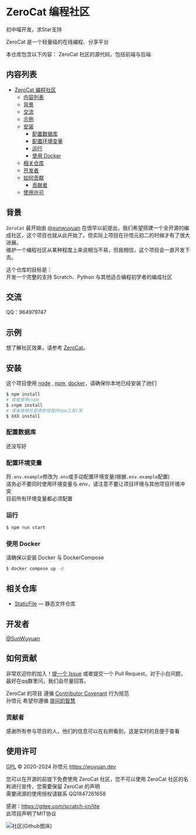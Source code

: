 # ZeroCat 编程社区

初中喵开发，求Star支持


ZeroCat 是一个轻量级的在线编程、分享平台

本仓库包含以下内容：
ZeroCat 社区的源代码，包括前端与后端

## 内容列表

- [ZeroCat 编程社区](#zerocat-编程社区)
  - [内容列表](#内容列表)
  - [背景](#背景)
  - [交流](#交流)
  - [示例](#示例)
  - [安装](#安装)
    - [配置数据库](#配置数据库)
    - [配置环境变量](#配置环境变量)
    - [运行](#运行)
    - [使用 Docker](#使用-docker)
  - [相关仓库](#相关仓库)
  - [开发者](#开发者)
  - [如何贡献](#如何贡献)
    - [贡献者](#贡献者)
  - [使用许可](#使用许可)

## 背景

`ZeroCat` 最开始由 [@sunwuyuan](https://github.com/sunwuyuan) 在很早以前提出，我们希望搭建一个全开源的编成社区，这个项目也就从此开始了。但实际上项目在孙悟元初二的时候才有了很大进展。
<br/>维护一个编程社区从某种程度上来说相当不易，但我相信，这个项目会一直开发下去。

这个仓库的目标是：
<br/>开发一个完整的支持 Scratch、Python 与其他适合编程初学者的编成社区

## 交流
QQ：964979747

## 示例

想了解社区效果，请参考 [ZeroCat](https://ourworld.wuyuan.dev)。

## 安装

这个项目使用 [node](http://nodejs.org) , [npm](https://npmjs.com), [docker](https://docker.com)，请确保你本地已经安装了祂们

```sh
$ npm install
# 或者使用cnpm
$ cnpm install
# 或者使用任意奇奇怪怪的npm工具(笑
$ XXX install
```

### 配置数据库

还没写好

### 配置环境变量

将`.env.example`修改为`.env`或手动配置环境变量(根据`.env.example`配置)
<br/>请务必不要同时使用环境变量与.env，请注意不要让项目环境与其他项目环境冲突
<br/>目前所有环境变量都必须配置

### 运行

```sh
$ npm run start
```

### 使用 Docker

请确保以安装 Docker 与 DockerCompose

```sh
$ docker compose up -d
```

## 相关仓库

- [StaticFile](https://github.com/ZeroCatOrg/StaticFile) — 静态文件仓库

## 开发者

[@SunWuyuan](https://github.com/sunwuyuan)

## 如何贡献

非常欢迎你的加入！[提一个 Issue](https://github.com/ZeroCatDev/ZeroCat/issues/new) 或者提交一个 Pull Request。对于小白问题，最好在qq群里问，我们会尽量回答。

ZeroCat 的项目 遵循 [Contributor Covenant](http://contributor-covenant.org/version/1/3/0/) 行为规范
<br/>孙悟元 希望你遵循 [提问的智慧](https://github.com/ryanhanwu/How-To-Ask-Questions-The-Smart-Way/blob/main/README-zh_CN.md)

### 贡献者

感谢所有参与项目的人，他们的信息可以在右侧看到，这是实时的且便于查看

## 使用许可

[GPL](LICENSE) © 2020-2024 孙悟元 https://wuyuan.dev

您可以在开源的前提下免费使用 ZeroCat 社区，您不可以使用 ZeroCat 社区的名称进行宣传，您需要保留 ZeroCat 的声明
<br/>需要闭源的使用授权请联系 QQ1847261658

感谢：https://gitee.com/scratch-cn/lite
<br/>此项目声明了MIT协议


![社区(Github图床)](https://github.com/ZeroCatDev/ZeroCat/assets/88357633/d6f4a6ba-daa1-45c8-88f7-4b20d9edbb22)

